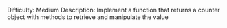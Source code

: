 Difficulty: Medium
Description: Implement a function that returns a counter object with methods to retrieve and manipulate the value